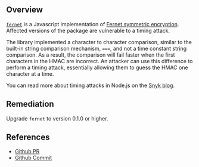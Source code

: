 ## Overview
[`fernet`](https://www.npmjs.com/package/fernet) is a Javascript implementation of [Fernet symmetric encryption](https://github.com/kr/fernet-spec).
Affected versions of the package are vulnerable to a timing attack.

The library implemented a character to character comparison, similar to the built-in string comparison mechanism, `===`, and not a time constant string comparison. As a result, the comparison will fail faster when the first characters in the HMAC are incorrect.
An attacker can use this difference to perform a timing attack, essentially allowing them to guess the HMAC one character at a time.

You can read more about timing attacks in Node.js on the [Snyk blog](https://snyk.io/blog/node-js-timing-attack-ccc-ctf/).

## Remediation
Upgrade `fernet` to version 0.1.0 or higher.

## References
- [Github PR](https://github.com/csquared/fernet.js/pull/7)
- [Github Commit](https://github.com/csquared/fernet.js/commit/29c456543c69604289931b4e8979ec17bbeeff33)

